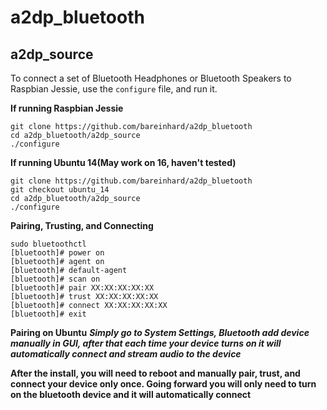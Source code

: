 # a2dp_bluetooth

## a2dp_source

To connect a set of Bluetooth Headphones or Bluetooth Speakers to Raspbian Jessie, use the `configure` file, and run it.

**If running Raspbian Jessie**
```
git clone https://github.com/bareinhard/a2dp_bluetooth
cd a2dp_bluetooth/a2dp_source
./configure
```
**If running Ubuntu 14(May work on 16, haven't tested)**
```
git clone https://github.com/bareinhard/a2dp_bluetooth
git checkout ubuntu_14
cd a2dp_bluetooth/a2dp_source
./configure
```

**Pairing, Trusting, and Connecting**
```
sudo bluetoothctl
[bluetooth]# power on
[bluetooth]# agent on
[bluetooth]# default-agent
[bluetooth]# scan on
[bluetooth]# pair XX:XX:XX:XX:XX
[bluetooth]# trust XX:XX:XX:XX:XX
[bluetooth]# connect XX:XX:XX:XX:XX
[bluetooth]# exit
```
**Pairing on Ubuntu**
***Simply go to System Settings, Bluetooth add device manually in GUI, after that each time your device turns on it will automatically connect and stream audio to the device***

**After the install, you will need to reboot and manually pair, trust, and connect your device only once. Going forward you will only need to turn on the bluetooth device and it will automatically connect**


